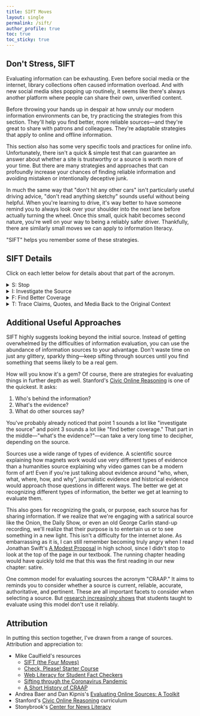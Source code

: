 ```yaml
---
title: SIFT Moves  
layout: single  
permalink: /sift/  
author_profile: true
toc: true
toc_sticky: true
---
```


## Don't Stress, SIFT  

Evaluating information can be exhausting. Even before social media or the internet, library collections often caused information overload. And with new social media sites popping up routinely, it seems like there's always another platform where people can share their own, unverified content. <!-- include anecdote of how many fact-checkers NYT, AP, WaPo, or the Idaho Statesman employ, if I can find those numbers? -->  

Before throwing your hands up in despair at how unruly our modern information environments can be, try practicing the strategies from this section. They'll help you find better, more reliable sources—and they're great to share with patrons and colleagues. They're adaptable strategies that apply to online and offline information.  

This section also has some very specific tools and practices for online info. Unfortunately, there isn't a quick & simple test that can guarantee an answer about whether a site is trustworthy or a source is worth more of your time. But there are many strategies and approaches that can profoundly increase your chances of finding reliable information and avoiding mistaken or intentionally deceptive junk.  

In much the same way that "don't hit any other cars" isn't particularly useful driving advice, "don't read anything sketchy" sounds useful without being helpful. When you're learning to drive, it's way better to have someone remind you to always look over your shoulder into the next lane before actually turning the wheel. Once this small, quick habit becomes second nature, you're well on your way to being a reliably safer driver. Thankfully, there are similarly small moves we can apply to information literacy.  

"SIFT" helps you remember some of these strategies. <!-- They're reinforced and complemented by the four moves that fact-checkers use to efficiently evaluate a site. Here we'll teach you both, as well as some complementary approaches. --> 

## SIFT Details  

Click on each letter below for details about that part of the acronym.  

<details markdown="1">
  <summary>S: Stop</summary>  
  <div markdown="1" class="details-wrapper">
  It sounds counterintuitive, but this model suggests that when you first find a source, you **don't** start by reading it. Why waste even a couple minutes reading garbage when you could just avoid engaging to begin with? So instead of jumping right into the content of what you find, try to place it in context.  

  Ask yourself, "What's the platform or publisher behind this article, book, blog post, etc.? Who wrote this work? What's the reputation of the site, publisher, or social media network?" If you don't already know those details, don't engage with it until you've found the answers.  

  Returning to our "learning to drive" analogy, you've probably developed the habit of looking over your shoulder before changing lanes. You know that shouldn't impulsively act—you first need to be aware of what is over there. Awareness of context goes for what you read as well, even if the consequences aren't as immediate.  

  This basic behavior of gaining context first goes not just for a single source, but also for when using search engines. Instead of clicking right away on the top result, spend 10 or 15 seconds scanning the results. You'll often see titles, source descriptions, section headings that group results into particular categories, and other contextual cues, all right there.  

  Stanford's History Education Group calls this short pause "click restraint" when they discuss lateral reading (sometimes called horizontal reading). Lateral reading one of the best ways to do the next move: investigating the source.  
  </div>
</details>

<details markdown="1">
  <summary>I: Investigate the Source</summary>  
  <div markdown="1" class="details-wrapper">
  So how do we establish context about a source? How can you tell whether the article you're reading about the health properties of sugar beets is written by a well-known nutritionist or is actually "sponsored" (i.e. paid-to-place) content written by the advertising wing of a sugar beet company?  

  One of the quickest and most reliable ways is to practice **click restraint**. Don't even immediately click on the "About Page"! Although that page could be helpful, it could also be deceptive. The best approach is [lateral reading](https://cor.stanford.edu/curriculum/collections/teaching-lateral-reading)—leaving a site to see what other sources say about it.  
  
  Instead of taking the source's own word as reliable, search for its author, publication, or site on Wikipedia. Wikipedia has downsides, of course. But since it's crowdsourced, its contents are continually being corrected, expanded, and otherwise improved. It's a quick way to check whether a person or publication is considered notable enough for an entry.  

  This "notability" decision can be tricky, unfortunately. Wikipedia is often critiqued for having biases against creating standalone entries for people who are minorities, women, and/or professors. It also is far less likely to have entries for rural authors and subjects. So if there is an entry, the contents of that entry can help you evaluate the source more quickly. But if there isn't an entry, you'll probably want to think about why that might be instead of immediately deciding that the subject isn't worthwhile at all.  

  If there is an entry for the person, publication, or other source, you don't have to read the whole thing. You can skim the first section, then the titles of any other sections, looking for praise and awards as well as for controversies or red flags. Using your web browser's built-in "find on this page" tool can make this skimming even faster.  
  </div>
</details>

<details markdown="1">
  <summary>F: Find Better Coverage</summary>  
  <div markdown="1" class="details-wrapper">
  When you're searching, you often care most about the claim. If you're curious about potential health effects of using sugar from sugar beets, you're probably interested in the health effects, not the reputation of any particular author or publication. In that case, the fastest thing is probably to try to find whether experts have reached agreement on this, some sort of consensus viewpoint, or if experts still consider this as up for debate, a subject around which there's still a great deal of emerging knowledge.  

  You don't have to adopt that viewpoint yourself, of course. But it's helpful to know whether a claim is seen as true only by a tiny group or if it's the stance of an entire profession.  
  </div>
</details>

<details markdown="1">
  <summary>T: Trace Claims, Quotes, and Media Back to the Original Context</summary>  
  <div markdown="1" class="details-wrapper">
  One of the easiest ways to convincingly mislead people is to take a photo, video, quote, or claim and circulate it out of context. Have you ever played the game of "telephone," where someone whispers a sentence into another person's ear, then they whisper it into the next person's ear, etc.? With each repetition, new misunderstandings get added, until the last person in the chain usually hears something totally unrelated to the original.  

  For photos, [Tin Eye](https://tineye.com/) lets you quickly upload or link to an image and see where it originally came from. It has a drop-down menu that let you see the oldest image matches at the top of the list. So if you see someone claiming that there's a herd of goats on the loose in a suburban neighborhood near you—and includes an image—you can upload that image and find out that it was actually taken in [Boise back in 2018](https://tineye.com/search/57083cdccaa9c1fa1eebec1711ec36e4e1c8b1b1?sort=crawl_date&order=asc&page=1).  
  </div>
</details>
<!--  
## Four Moves  
###  
###  
###  
###  
-->

## Additional Useful Approaches  

SIFT highly suggests looking beyond the initial source. Instead of getting overwhelmed by the difficulties of information evaluation, you can use the abundance of information sources to your advantage. Don't waste time on just any glittery, sparkly thing—keep sifting through sources until you find something that seems likely to be a real gem.  

How will you know it's a gem? Of course, there are strategies for evaluating things in further depth as well. Stanford's [Civic Online Reasoning](https://cor.stanford.edu/) is one of the quickest. It asks: 
1. Who's behind the information?  
2. What's the evidence?  
3. What do other sources say?  

You've probably already noticed that point 1 sounds a lot like "investigate the source" and point 3 sounds a lot like "find better coverage." That part in the middle—"what's the evidence?"—can take a very long time to decipher, depending on the source.  

Sources use a wide range of types of evidence. A scientific source explaining how magnets work would use very different types of evidence than a humanities source explaining why video games can be a modern form of art! Even if you're just talking about evidence around "who, when, what, where, how, and why", journalistic evidence and historical evidence would approach those questions in different ways. The better we get at recognizing different types of information, the better we get at learning to evaluate them.  

This also goes for recognizing the goals, or purpose, each source has for sharing information. If we realize that we're engaging with a satirical source like the Onion, the Daily Show, or even an old George Carlin stand-up recording, we'll realize that their purpose is to entertain us or to see something in a new light. This isn't a difficulty for the internet alone. As embarrassing as it is, I can still remember becoming truly angry when I read Jonathan Swift's [A Modest Proposal](https://gitenberg.org/book/1080) in high school, since I didn't stop to look at the top of the page in our textbook. The running chapter heading would have quickly told me that this was the first reading in our new chapter: satire.  

One common model for evaluating sources the acronym "CRAAP." It aims to reminds you to consider whether a source is current, reliable, accurate, authoritative, and pertinent. These are all important facets to consider when selecting a source. But [research increasingly shows](https://www.ala.org/acrl/sites/ala.org.acrl/files/content/conferences/confsandpreconfs/2021/StudentAchievementUnlocked.pdf) that students taught to evaluate using this model don't use it reliably. <!-- do more about why it's not a test, also link to Stanford COR, Caulfield, and other sources on CRAAP --> 

<!-- Add New Literacy's question about "what is this source trying to do," and maybe introduce the idea of source genres / genre literacy -->

## Attribution  

In putting this section together, I've drawn from a range of sources. Attribution and appreciation to:  

- Mike Caulfield's resources  
  - [SIFT (the Four Moves)](https://hapgood.us/2019/06/19/sift-the-four-moves/)  
  - [Check, Please! Starter Course](https://www.notion.so/Check-Please-Starter-Course-ae34d043575e42828dc2964437ea4eed)  
  - [Web Literacy for Student Fact Checkers](https://webliteracy.pressbooks.com)  
  - [Sifting through the Coronavirus Pandemic](https://infodemic.blog)  
  - [A Short History of CRAAP](https://hapgood.us/2018/09/14/a-short-history-of-craap/)  
- Andrea Baer and Dan Kipnis's [Evaluating Online Sources: A Toolkit](https://libguides.rowan.edu/EvaluatingOnlineSources)  
- Stanford's [Civic Online Reasoning](https://cor.stanford.edu/) curriculum  
- Stonybrook's [Center for News Literacy](http://www.centerfornewsliteracy.org/)  
